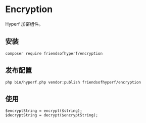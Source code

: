 # Encryption

Hyperf 加密组件。

## 安装

```shell
composer require friendsofhyperf/encryption
```

## 发布配置

```shell
php bin/hyperf.php vendor:publish friendsofhyperf/encryption
```

## 使用

```shell
$encryptString = encrypt($string);
$decryptString = decrypt($encryptString);
```
